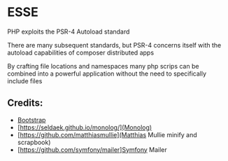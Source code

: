 # ESSE

PHP exploits the PSR-4 Autoload standard

There are many subsequent standards, but PSR-4 concerns itself
  with the autoload capabilities of composer distributed apps

By crafting file locations and namespaces many php scrips can be combined
  into a powerful application without the need to specifically include files

## Credits:

* [Bootstrap](https://getbootstrap.com)
* [https://seldaek.github.io/monolog/](Monolog)
* [https://github.com/matthiasmullie](Matthias Mullie minify and scrapbook)
* [https://github.com/symfony/mailer]Symfony Mailer
